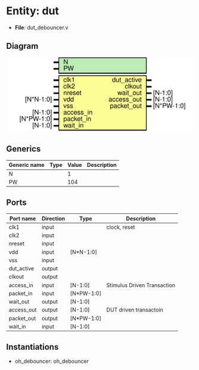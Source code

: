 # Entity: dut

- **File**: dut_debouncer.v
## Diagram

![Diagram](dut_debouncer.svg "Diagram")
## Generics

| Generic name | Type | Value | Description |
| ------------ | ---- | ----- | ----------- |
| N            |      | 1     |             |
| PW           |      | 104   |             |
## Ports

| Port name  | Direction | Type       | Description                 |
| ---------- | --------- | ---------- | --------------------------- |
| clk1       | input     |            | clock, reset                |
| clk2       | input     |            |                             |
| nreset     | input     |            |                             |
| vdd        | input     | [N*N-1:0]  |                             |
| vss        | input     |            |                             |
| dut_active | output    |            |                             |
| clkout     | output    |            |                             |
| access_in  | input     | [N-1:0]    | Stimulus Driven Transaction |
| packet_in  | input     | [N*PW-1:0] |                             |
| wait_out   | output    | [N-1:0]    |                             |
| access_out | output    | [N-1:0]    | DUT driven transactoin      |
| packet_out | output    | [N*PW-1:0] |                             |
| wait_in    | input     | [N-1:0]    |                             |
## Instantiations

- oh_debouncer: oh_debouncer
